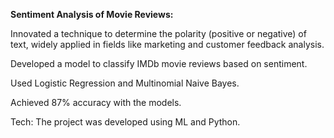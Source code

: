 **Sentiment Analysis of Movie Reviews:**

Innovated a technique to determine the polarity (positive or negative) of text, widely applied in fields like marketing and customer feedback analysis.

Developed a model to classify IMDb movie reviews based on sentiment.

Used Logistic Regression and Multinomial Naive Bayes.

Achieved 87% accuracy with the models.

Tech: The project was developed using ML and Python.
